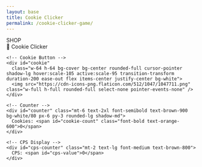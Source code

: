 ```yaml
---
layout: base
title: Cookie Clicker
permalink: /cookie-clicker-game/
---
```


<div class="grid grid-cols-4 gap-4 aspect-square">
  <!-- Shop -->
  <div class="col-span-1 bg-white p-4 shadow-lg flex flex-col" id="shop-container">
    <div class="text-xl font-bold mb-4 text-center">SHOP</div>
    <div id="shop-items"></div>
  </div>

  <!-- Game -->
  <div id="game-area" class="col-span-3 flex flex-col items-center justify-center bg-gradient-to-b from-yellow-100 to-orange-200 rounded-2xl shadow-xl relative overflow-hidden">
    <!-- Title -->
    <div class="text-4xl font-extrabold mb-6 text-brown-800 drop-shadow-md tracking-wide">
      🍪 Cookie Clicker
    </div>

    <!-- Cookie Button -->
    <div id="cookie" 
      class="w-64 h-64 bg-cover bg-center rounded-full cursor-pointer shadow-lg hover:scale-105 active:scale-95 transition-transform duration-200 ease-out flex items-center justify-center bg-white">
      <img src="https://cdn-icons-png.flaticon.com/512/1047/1047711.png" class="w-full h-full rounded-full select-none pointer-events-none" />
    </div>

    <!-- Counter -->
    <div id="counter" class="mt-6 text-2xl font-semibold text-brown-900 bg-white/80 px-6 py-3 rounded-lg shadow-md">
      Cookies: <span id="cookie-count" class="font-bold text-orange-600">0</span>
    </div>

    <!-- CPS Display -->
    <div id="cps-counter" class="mt-2 text-lg font-medium text-brown-800">
      CPS: <span id="cps-value">0</span>
    </div>
  </div>
</div>

<script src="https://cdn.tailwindcss.com"></script>
<script>
  // Shop items definition
  const shopItems = [
    { id: "cursorBtn", name: "🖱️ Cursor", cost: 15, cps: 1, color: "green" },
    { id: "grandmaBtn", name: "👵 Grandma", cost: 100, cps: 5, color: "blue" },
    { id: "factoryBtn", name: "🏭 Factory", cost: 1000, cps: 50, color: "purple" },
    { id: "bankBtn", name: "🏦 Bank", cost: 10000, cps: 500, color: "pink" },
    { id: "templeBtn", name: "⛪ Temple", cost: 50000, cps: 2000, color: "indigo" },
    { id: "portalBtn", name: "🌌 Portal", cost: 500000, cps: 10000, color: "red" }
  ];

  // Game state
  let gameState = {
    cookies: 0,
    cps: 0,
    upgrades: {}
  };

  const cookieCountEl = document.getElementById("cookie-count");
  const cpsValueEl = document.getElementById("cps-value");
  const shopContainer = document.getElementById("shop-items");

  // Create shop buttons
  shopItems.forEach(item => {
    const btn = document.createElement("button");
    btn.id = item.id;
    btn.textContent = `${item.name} (Cost: ${item.cost})`;
    btn.className = `bg-${item.color}-500 hover:bg-${item.color}-600 text-white px-4 py-2 mb-2 rounded shadow transition`;
    btn.addEventListener("click", () => buyUpgrade(item));
    shopContainer.appendChild(btn);
    gameState.upgrades[item.id] = { count: 0, cost: item.cost };
  });

  // Buy upgrade
  function buyUpgrade(item) {
    const upgrade = gameState.upgrades[item.id];
    if (gameState.cookies >= upgrade.cost) {
      gameState.cookies -= upgrade.cost;
      upgrade.count++;
      gameState.cps += item.cps;
      upgrade.cost = Math.floor(upgrade.cost * 1.25); // inflation
      document.getElementById(item.id).textContent = `${item.name} (Cost: ${upgrade.cost}) | Owned: ${upgrade.count}`;
      updateCounter();
    }
  }

  // Cookie click
  document.getElementById("cookie").addEventListener("click", (e) => {
    gameState.cookies++;
    updateCounter();
    floatingText(e.pageX, e.pageY, "+1 🍪");
  });

  // Floating +1 animation
  function floatingText(x, y, text) {
    const floating = document.createElement("span");
    floating.textContent = text;
    floating.className = "absolute text-orange-600 font-bold";
    floating.style.left = x + "px";
    floating.style.top = y + "px";
    floating.style.pointerEvents = "none";
    floating.style.animation = "floatUp 1s ease-out forwards";
    document.body.appendChild(floating);
    setTimeout(() => floating.remove(), 1000);
  }

  // Update counters
  function updateCounter() {
    cookieCountEl.textContent = Math.floor(gameState.cookies);
    cpsValueEl.textContent = gameState.cps;
  }

  // Auto cookie generation
  setInterval(() => {
    gameState.cookies += gameState.cps;
    updateCounter();
  }, 1000);

  // Save/load
  function saveGame() {
    localStorage.setItem("cookieGame", JSON.stringify(gameState));
  }
  function loadGame() {
    const saved = localStorage.getItem("cookieGame");
    if (saved) {
      gameState = JSON.parse(saved);
      // Update shop buttons with costs + owned
      shopItems.forEach(item => {
        const upgrade = gameState.upgrades[item.id];
        if (upgrade) {
          document.getElementById(item.id).textContent = `${item.name} (Cost: ${upgrade.cost}) | Owned: ${upgrade.count}`;
        }
      });
      updateCounter();
    }
  }
  window.addEventListener("beforeunload", saveGame);
  window.addEventListener("load", loadGame);
</script>

<style>
@keyframes floatUp {
  from { transform: translateY(0); opacity: 1; }
  to { transform: translateY(-50px); opacity: 0; }
}
</style>
